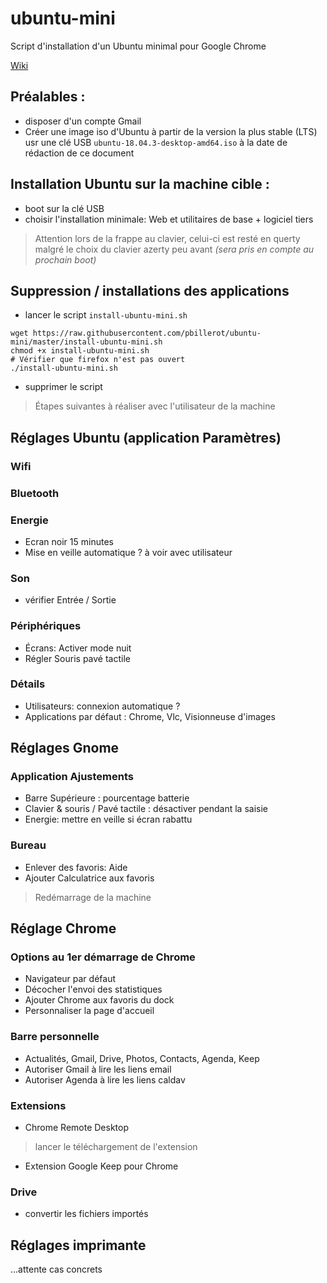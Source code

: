 # ubuntu-mini
Script d'installation d'un Ubuntu minimal pour Google Chrome

[Wiki](https://github.com/pbillerot/ubuntu-mini/wiki)

## Préalables :
- disposer d'un compte Gmail
- Créer une image iso d'Ubuntu à partir de la version la plus stable (LTS) usr une clé USB
  ```ubuntu-18.04.3-desktop-amd64.iso``` à la date de rédaction de ce document

## Installation Ubuntu sur la machine cible :
- boot sur la clé USB
- choisir l'installation minimale: Web et utilitaires de base + logiciel tiers
> Attention lors de la frappe au clavier, celui-ci est resté en querty malgré le choix du clavier azerty peu avant _(sera pris en compte au prochain boot)_

## Suppression / installations des applications
- lancer le script ```install-ubuntu-mini.sh```
```
wget https://raw.githubusercontent.com/pbillerot/ubuntu-mini/master/install-ubuntu-mini.sh
chmod +x install-ubuntu-mini.sh
# Vérifier que firefox n'est pas ouvert
./install-ubuntu-mini.sh
```
- supprimer le script

> Étapes suivantes à réaliser avec l'utilisateur de la machine 

## Réglages Ubuntu (application Paramètres)
### Wifi

### Bluetooth

### Energie
- Ecran noir 15 minutes
- Mise en veille automatique ? à voir avec utilisateur
### Son
- vérifier Entrée / Sortie
### Périphériques
- Écrans: Activer mode nuit
- Régler Souris pavé tactile
### Détails
- Utilisateurs: connexion automatique ?
- Applications par défaut : Chrome, Vlc, Visionneuse d'images

## Réglages Gnome 
### Application Ajustements
- Barre Supérieure : pourcentage batterie
- Clavier & souris / Pavé tactile : désactiver pendant la saisie
- Energie: mettre en veille si écran rabattu
### Bureau
- Enlever des favoris: Aide
- Ajouter Calculatrice aux favoris

> Redémarrage de la machine 

## Réglage Chrome
### Options au 1er démarrage de Chrome
- Navigateur par défaut
- Décocher l'envoi des statistiques
- Ajouter Chrome aux favoris du dock
- Personnaliser la page d'accueil
### Barre personnelle
- Actualités, Gmail, Drive, Photos, Contacts, Agenda, Keep
- Autoriser Gmail à lire les liens email
- Autoriser Agenda à lire les liens caldav
### Extensions
- Chrome Remote Desktop
> lancer le téléchargement de l'extension
- Extension Google Keep pour Chrome
### Drive
- convertir les fichiers importés

## Réglages imprimante
...attente cas concrets




